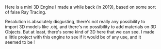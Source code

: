 Here is a mini 3D Engine I made a while back (in 2019), based on some sort of false Ray Tracing.

Resolution is absolutely disgusting, there's not really any possibility to import 3D models like .obj, and there's no possibility to add materials on 3D Objects.
But at least, there's some kind of 3D here that we can see. I made a little project with this engine to see if it would be of any use, and it seemed to be !